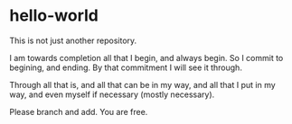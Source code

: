 # hello-world
This is not just another repository.

I am towards completion all that I begin, and always begin.
So I commit to begining, and ending. By that commitment I will see it through.

Through all that is, and all that can be in my way, and all that I put in my way, and even myself if necessary (mostly necessary).

Please branch and add. You are free.
